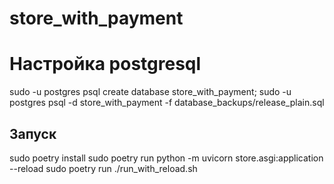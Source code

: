 # store_with_payment

# Настройка postgresql

sudo -u postgres psql
create database store_with_payment;
sudo -u postgres psql -d store_with_payment -f database_backups/release_plain.sql

## Запуск

sudo poetry install
sudo poetry run python -m uvicorn store.asgi:application --reload
sudo poetry run ./run_with_reload.sh
